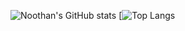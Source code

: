 ![Noothan's GitHub stats](https://github-readme-stats.vercel.app/api?username=Noothaan&show_icons=true&theme=radical)
[![Top Langs](https://github-readme-stats.vercel.app/api/top-langs/?username=Noothaan)
